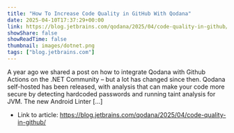 ```yaml
---
title: "How To Increase Code Quality in GitHub With Qodana"
date: 2025-04-10T17:37:29+00:00
link: https://blog.jetbrains.com/qodana/2025/04/code-quality-in-github/
showShare: false
showReadTime: false
thumbnail: images/dotnet.png
tags: ["blog.jetbrains.com"]
---
```

A year ago we shared a post on how to integrate Qodana with Github Actions on the .NET Community – but a lot has changed since then. Qodana self-hosted has been released, with analysis that can make your code more secure by detecting hardcoded passwords and running taint analysis for JVM. The new Android Linter […]

- Link to article: https://blog.jetbrains.com/qodana/2025/04/code-quality-in-github/
